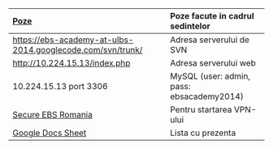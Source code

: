 |[Poze](http://1drv.ms/1xVI7Tb)|Poze facute in cadrul sedintelor|
|:-----------------------------|:-------------------------------|
|https://ebs-academy-at-ulbs-2014.googlecode.com/svn/trunk/|Adresa serverului de SVN        |
|http://10.224.15.13/index.php |Adresa serverului web           |
|10.224.15.13 port 3306        | MySQL (user: admin, pass: ebsacademy2014)|
|[Secure EBS Romania](https://secure.ebsromania.ro)|Pentru startarea VPN-ului       |
|[Google Docs Sheet](https://docs.google.com/spreadsheets/d/1876QyOkLPSvFTHcW-Ku1CcOht27DCajn40S77SJB1BQ/edit?usp=sharing)|Lista cu prezenta               |